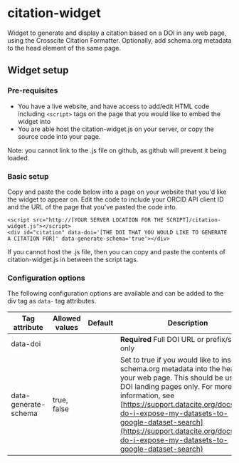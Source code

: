 # citation-widget
Widget to generate and display a citation based on a DOI in any web page, using the Crosscite Citation Formatter. Optionally, add schema.org metadata to the head element of the same page.

## Widget setup
### Pre-requisites

- You have a live website, and have access to add/edit HTML code including ```<script>``` tags on the page that you would like to embed the widget into
- You are able host the citation-widget.js on your server, or copy the source code into your page.

Note: you cannot link to the .js file on github, as github will prevent it being loaded.

### Basic setup

Copy and paste the code below into a page on your website that you'd like the widget to appear on. Edit the code to include your ORCID API client ID and the URL of the page that you've pasted the code into.

    <script src="http://[YOUR SERVER LOCATION FOR THE SCRIPT]/citation-widget.js"></script>
    <div id="citation" data-doi='[THE DOI THAT YOU WOULD LIKE TO GENERATE A CITATION FOR]' data-generate-schema='true'></div>

If you cannot host the .js file, then you can copy and paste the contents of citation-widget.js in between the script tags.

### Configuration options

The following configuration options are available and can be added to the div tag as ```data-``` tag attributes.

| Tag attribute | Allowed values | Default | Description                           |
| ------------- | -------------- | ------- | --------------------------------------|
| data-doi     |           |       | **Required** Full DOI URL or prefix/suffix only |
| data-generate-schema |      true, false          |         | Set to true if you would like to insert schema.org metadata into the head of your web page. This should be used in DOI landing pages only. For more information, see [https://support.datacite.org/docs/how-do-i-expose-my-datasets-to-google-dataset-search](https://support.datacite.org/docs/how-do-i-expose-my-datasets-to-google-dataset-search) |
